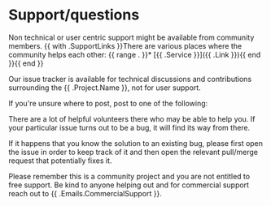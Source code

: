 # Support/questions

Non technical or user centric support might be available from community members.
{{ with .SupportLinks }}There are various places where the community helps each other:
{{ range . }}* [{{ .Service }}]({{ .Link }}){{ end }}{{ end }}

Our issue tracker is available for technical discussions and contributions surrounding the {{ .Project.Name }}, not for user support.

If you're unsure where to post, post to one of the following:

There are a lot of helpful volunteers there who may be able to help you. If your particular issue turns out to be a bug, it will find its way from there.

If it happens that you know the solution to an existing bug, please first open the issue in order to keep track of it and then open the relevant pull/merge request that potentially fixes it.

Please remember this is a community project and you are not entitled to free support. Be kind to anyone helping out and for commercial support reach out to {{ .Emails.CommercialSupport }}.
